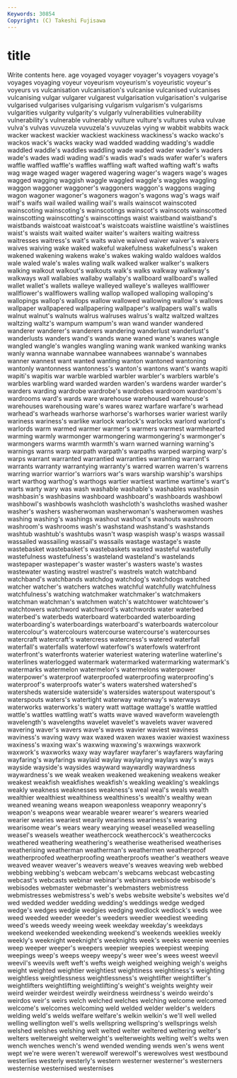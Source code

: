 ```yaml
---
Keywords: 30854 
Copyright: (C) Takeshi Fujisawa
---
```


# title

Write contents here.
age voyaged voyager voyager's voyagers
voyage's voyages voyaging voyeur voyeurism voyeurism's voyeuristic voyeur's voyeurs vs
vulcanisation vulcanisation's vulcanise vulcanised vulcanises vulcanising vulgar vulgarer vulgarest vulgarisation
vulgarisation's vulgarise vulgarised vulgarises vulgarising vulgarism vulgarism's vulgarisms vulgarities vulgarity
vulgarity's vulgarly vulnerabilities vulnerability vulnerability's vulnerable vulnerably vulture vulture's vultures
vulva vulvae vulva's vulvas vuvuzela vuvuzela's vuvuzelas vying w wabbit
wabbits wack wacker wackest wackier wackiest wackiness wackiness's wacko wacko's
wackos wack's wacks wacky wad wadded wadding wadding's waddle waddled
waddle's waddles waddling wade waded wader wader's waders wade's wades
wadi wading wadi's wadis wad's wads wafer wafer's wafers waffle
waffled waffle's waffles waffling waft wafted wafting waft's wafts wag
wage waged wager wagered wagering wager's wagers wage's wages wagged
wagging waggish waggle waggled waggle's waggles waggling waggon waggoner waggoner's
waggoners waggon's waggons waging wagon wagoner wagoner's wagoners wagon's wagons
wag's wags waif waif's waifs wail wailed wailing wail's wails
wainscot wainscoted wainscoting wainscoting's wainscotings wainscot's wainscots wainscotted wainscotting wainscotting's
wainscottings waist waistband waistband's waistbands waistcoat waistcoat's waistcoats waistline waistline's
waistlines waist's waists wait waited waiter waiter's waiters waiting waitress
waitresses waitress's wait's waits waive waived waiver waiver's waivers waives
waiving wake waked wakeful wakefulness wakefulness's waken wakened wakening wakens
wake's wakes waking waldo waldoes waldos wale waled wale's wales
waling walk walked walker walker's walkers walking walkout walkout's walkouts
walk's walks walkway walkway's walkways wall wallabies wallaby wallaby's wallboard
wallboard's walled wallet wallet's wallets walleye walleyed walleye's walleyes wallflower
wallflower's wallflowers walling wallop walloped walloping walloping's wallopings wallop's wallops
wallow wallowed wallowing wallow's wallows wallpaper wallpapered wallpapering wallpaper's wallpapers
wall's walls walnut walnut's walnuts walrus walruses walrus's waltz waltzed
waltzes waltzing waltz's wampum wampum's wan wand wander wandered wanderer
wanderer's wanderers wandering wanderlust wanderlust's wanderlusts wanders wand's wands wane
waned wane's wanes wangle wangled wangle's wangles wangling waning wank
wanked wanking wanks wanly wanna wannabe wannabee wannabees wannabe's wannabes
wanner wannest want wanted wanting wanton wantoned wantoning wantonly wantonness
wantonness's wanton's wantons want's wants wapiti wapiti's wapitis war warble
warbled warbler warbler's warblers warble's warbles warbling ward warded warden
warden's wardens warder warder's warders warding wardrobe wardrobe's wardrobes wardroom
wardroom's wardrooms ward's wards ware warehouse warehoused warehouse's warehouses warehousing
ware's wares warez warfare warfare's warhead warhead's warheads warhorse warhorse's
warhorses warier wariest warily wariness wariness's warlike warlock warlock's warlocks
warlord warlord's warlords warm warmed warmer warmer's warmers warmest warmhearted
warming warmly warmonger warmongering warmongering's warmonger's warmongers warms warmth warmth's
warn warned warning warning's warnings warns warp warpath warpath's warpaths
warped warping warp's warps warrant warranted warrantied warranties warranting warrant's
warrants warranty warrantying warranty's warred warren warren's warrens warring warrior
warrior's warriors war's wars warship warship's warships wart warthog warthog's
warthogs wartier wartiest wartime wartime's wart's warts warty wary was
wash washable washable's washables washbasin washbasin's washbasins washboard washboard's washboards
washbowl washbowl's washbowls washcloth washcloth's washcloths washed washer washer's washers
washerwoman washerwoman's washerwomen washes washing washing's washings washout washout's washouts
washroom washroom's washrooms wash's washstand washstand's washstands washtub washtub's washtubs
wasn't wasp waspish wasp's wasps wassail wassailed wassailing wassail's wassails
wastage wastage's waste wastebasket wastebasket's wastebaskets wasted wasteful wastefully wastefulness
wastefulness's wasteland wasteland's wastelands wastepaper wastepaper's waster waster's wasters waste's
wastes wastewater wasting wastrel wastrel's wastrels watch watchband watchband's watchbands
watchdog watchdog's watchdogs watched watcher watcher's watchers watches watchful watchfully
watchfulness watchfulness's watching watchmaker watchmaker's watchmakers watchman watchman's watchmen watch's
watchtower watchtower's watchtowers watchword watchword's watchwords water waterbed waterbed's waterbeds
waterboard waterboarded waterboarding waterboarding's waterboardings waterboard's waterboards watercolour watercolour's watercolours
watercourse watercourse's watercourses watercraft watercraft's watercress watercress's watered waterfall waterfall's
waterfalls waterfowl waterfowl's waterfowls waterfront waterfront's waterfronts waterier wateriest watering
waterline waterline's waterlines waterlogged watermark watermarked watermarking watermark's watermarks watermelon
watermelon's watermelons waterpower waterpower's waterproof waterproofed waterproofing waterproofing's waterproof's waterproofs
water's waters watershed watershed's watersheds waterside waterside's watersides waterspout waterspout's
waterspouts waters's watertight waterway waterway's waterways waterworks waterworks's watery watt
wattage wattage's wattle wattled wattle's wattles wattling watt's watts wave
waved waveform wavelength wavelength's wavelengths wavelet wavelet's wavelets waver wavered
wavering waver's wavers wave's waves wavier waviest waviness waviness's waving
wavy wax waxed waxen waxes waxier waxiest waxiness waxiness's waxing
wax's waxwing waxwing's waxwings waxwork waxwork's waxworks waxy way wayfarer
wayfarer's wayfarers wayfaring wayfaring's wayfarings waylaid waylay waylaying waylays way's
ways wayside wayside's waysides wayward waywardly waywardness waywardness's we weak
weaken weakened weakening weakens weaker weakest weakfish weakfishes weakfish's weakling
weakling's weaklings weakly weakness weaknesses weakness's weal weal's weals wealth
wealthier wealthiest wealthiness wealthiness's wealth's wealthy wean weaned weaning weans
weapon weaponless weaponry weaponry's weapon's weapons wear wearable wearer wearer's
wearers wearied wearier wearies weariest wearily weariness weariness's wearing wearisome
wear's wears weary wearying weasel weaselled weaselling weasel's weasels weather
weathercock weathercock's weathercocks weathered weathering weathering's weatherise weatherised weatherises weatherising
weatherman weatherman's weathermen weatherproof weatherproofed weatherproofing weatherproofs weather's weathers weave
weaved weaver weaver's weavers weave's weaves weaving web webbed webbing
webbing's webcam webcam's webcams webcast webcasting webcast's webcasts webinar webinar's
webinars webisode webisode's webisodes webmaster webmaster's webmasters webmistress webmistresses webmistress's
web's webs website website's websites we'd wed wedded wedder wedding
wedding's weddings wedge wedged wedge's wedges wedgie wedgies wedging wedlock
wedlock's weds wee weed weeded weeder weeder's weeders weedier weediest
weeding weed's weeds weedy weeing week weekday weekday's weekdays weekend
weekended weekending weekend's weekends weeklies weekly weekly's weeknight weeknight's weeknights
week's weeks weenie weenies weep weeper weeper's weepers weepier weepies
weepiest weeping weepings weep's weeps weepy weepy's weer wee's wees
weest weevil weevil's weevils weft weft's wefts weigh weighed weighing
weigh's weighs weight weighted weightier weightiest weightiness weightiness's weighting weightless
weightlessness weightlessness's weightlifter weightlifter's weightlifters weightlifting weightlifting's weight's weights weighty
weir weird weirder weirdest weirdly weirdness weirdness's weirdo weirdo's weirdos
weir's weirs welch welched welches welching welcome welcomed welcome's welcomes
welcoming weld welded welder welder's welders welding weld's welds welfare
welfare's welkin welkin's we'll well welled welling wellington well's wells
wellspring wellspring's wellsprings welsh welshed welshes welshing welt welted welter
weltered weltering welter's welters welterweight welterweight's welterweights welting welt's welts
wen wench wenches wench's wend wended wending wends wen's wens
went wept we're were weren't werewolf werewolf's werewolves west westbound
westerlies westerly westerly's western westerner westerner's westerners westernise westernised westernises
